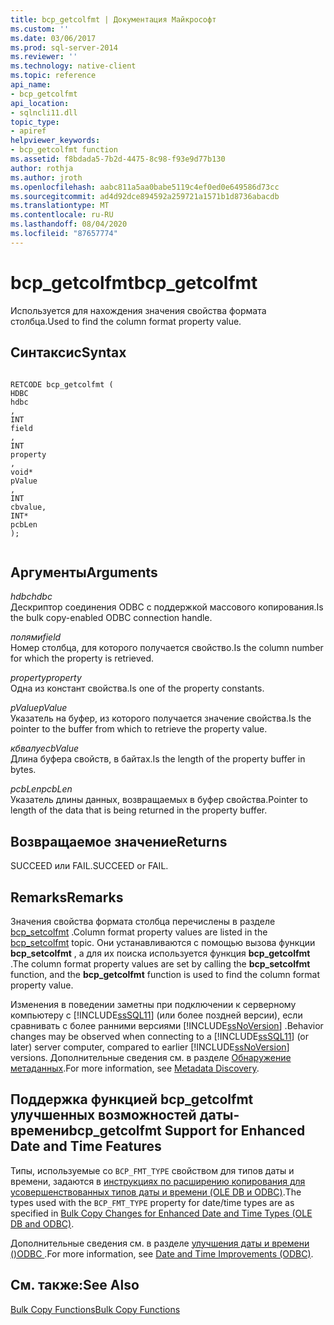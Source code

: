 ```yaml
---
title: bcp_getcolfmt | Документация Майкрософт
ms.custom: ''
ms.date: 03/06/2017
ms.prod: sql-server-2014
ms.reviewer: ''
ms.technology: native-client
ms.topic: reference
api_name:
- bcp_getcolfmt
api_location:
- sqlncli11.dll
topic_type:
- apiref
helpviewer_keywords:
- bcp_getcolfmt function
ms.assetid: f8bdada5-7b2d-4475-8c98-f93e9d77b130
author: rothja
ms.author: jroth
ms.openlocfilehash: aabc811a5aa0babe5119c4ef0ed0e649586d73cc
ms.sourcegitcommit: ad4d92dce894592a259721a1571b1d8736abacdb
ms.translationtype: MT
ms.contentlocale: ru-RU
ms.lasthandoff: 08/04/2020
ms.locfileid: "87657774"
---
```

# <a name="bcp_getcolfmt"></a><span data-ttu-id="a0d37-102">bcp_getcolfmt</span><span class="sxs-lookup"><span data-stu-id="a0d37-102">bcp_getcolfmt</span></span>
  <span data-ttu-id="a0d37-103">Используется для нахождения значения свойства формата столбца.</span><span class="sxs-lookup"><span data-stu-id="a0d37-103">Used to find the column format property value.</span></span>  
  
## <a name="syntax"></a><span data-ttu-id="a0d37-104">Синтаксис</span><span class="sxs-lookup"><span data-stu-id="a0d37-104">Syntax</span></span>  
  
```  
  
RETCODE bcp_getcolfmt (  
HDBC   
hdbc  
,  
INT   
field  
,  
INT   
property  
,  
void*   
pValue  
,  
INT   
cbvalue,  
INT*   
pcbLen  
);  
  
```  
  
## <a name="arguments"></a><span data-ttu-id="a0d37-105">Аргументы</span><span class="sxs-lookup"><span data-stu-id="a0d37-105">Arguments</span></span>  
 <span data-ttu-id="a0d37-106">*hdbc*</span><span class="sxs-lookup"><span data-stu-id="a0d37-106">*hdbc*</span></span>  
 <span data-ttu-id="a0d37-107">Дескриптор соединения ODBC с поддержкой массового копирования.</span><span class="sxs-lookup"><span data-stu-id="a0d37-107">Is the bulk copy-enabled ODBC connection handle.</span></span>  
  
 <span data-ttu-id="a0d37-108">*полями*</span><span class="sxs-lookup"><span data-stu-id="a0d37-108">*field*</span></span>  
 <span data-ttu-id="a0d37-109">Номер столбца, для которого получается свойство.</span><span class="sxs-lookup"><span data-stu-id="a0d37-109">Is the column number for which the property is retrieved.</span></span>  
  
 <span data-ttu-id="a0d37-110">*property*</span><span class="sxs-lookup"><span data-stu-id="a0d37-110">*property*</span></span>  
 <span data-ttu-id="a0d37-111">Одна из констант свойства.</span><span class="sxs-lookup"><span data-stu-id="a0d37-111">Is one of the property constants.</span></span>  
  
 <span data-ttu-id="a0d37-112">*pValue*</span><span class="sxs-lookup"><span data-stu-id="a0d37-112">*pValue*</span></span>  
 <span data-ttu-id="a0d37-113">Указатель на буфер, из которого получается значение свойства.</span><span class="sxs-lookup"><span data-stu-id="a0d37-113">Is the pointer to the buffer from which to retrieve the property value.</span></span>  
  
 <span data-ttu-id="a0d37-114">*кбвалуе*</span><span class="sxs-lookup"><span data-stu-id="a0d37-114">*cbValue*</span></span>  
 <span data-ttu-id="a0d37-115">Длина буфера свойств, в байтах.</span><span class="sxs-lookup"><span data-stu-id="a0d37-115">Is the length of the property buffer in bytes.</span></span>  
  
 <span data-ttu-id="a0d37-116">*pcbLen*</span><span class="sxs-lookup"><span data-stu-id="a0d37-116">*pcbLen*</span></span>  
 <span data-ttu-id="a0d37-117">Указатель длины данных, возвращаемых в буфер свойства.</span><span class="sxs-lookup"><span data-stu-id="a0d37-117">Pointer to length of the data that is being returned in the property buffer.</span></span>  
  
## <a name="returns"></a><span data-ttu-id="a0d37-118">Возвращаемое значение</span><span class="sxs-lookup"><span data-stu-id="a0d37-118">Returns</span></span>  
 <span data-ttu-id="a0d37-119">SUCCEED или FAIL.</span><span class="sxs-lookup"><span data-stu-id="a0d37-119">SUCCEED or FAIL.</span></span>  
  
## <a name="remarks"></a><span data-ttu-id="a0d37-120">Remarks</span><span class="sxs-lookup"><span data-stu-id="a0d37-120">Remarks</span></span>  
 <span data-ttu-id="a0d37-121">Значения свойства формата столбца перечислены в разделе [bcp_setcolfmt](bcp-setcolfmt.md) .</span><span class="sxs-lookup"><span data-stu-id="a0d37-121">Column format property values are listed in the [bcp_setcolfmt](bcp-setcolfmt.md) topic.</span></span> <span data-ttu-id="a0d37-122">Они устанавливаются с помощью вызова функции **bcp_setcolfmt** , а для их поиска используется функция **bcp_getcolfmt** .</span><span class="sxs-lookup"><span data-stu-id="a0d37-122">The column format property values are set by calling the **bcp_setcolfmt** function, and the **bcp_getcolfmt** function is used to find the column format property value.</span></span>  
  
 <span data-ttu-id="a0d37-123">Изменения в поведении заметны при подключении к серверному компьютеру с [!INCLUDE[ssSQL11](../../includes/sssql11-md.md)] (или более поздней версии), если сравнивать с более ранними версиями [!INCLUDE[ssNoVersion](../../includes/ssnoversion-md.md)] .</span><span class="sxs-lookup"><span data-stu-id="a0d37-123">Behavior changes may be observed when connecting to a [!INCLUDE[ssSQL11](../../includes/sssql11-md.md)] (or later) server computer, compared to earlier [!INCLUDE[ssNoVersion](../../includes/ssnoversion-md.md)] versions.</span></span> <span data-ttu-id="a0d37-124">Дополнительные сведения см. в разделе [Обнаружение метаданных](../native-client/features/metadata-discovery.md).</span><span class="sxs-lookup"><span data-stu-id="a0d37-124">For more information, see [Metadata Discovery](../native-client/features/metadata-discovery.md).</span></span>  
  
## <a name="bcp_getcolfmt-support-for-enhanced-date-and-time-features"></a><span data-ttu-id="a0d37-125">Поддержка функцией bcp_getcolfmt улучшенных возможностей даты-времени</span><span class="sxs-lookup"><span data-stu-id="a0d37-125">bcp_getcolfmt Support for Enhanced Date and Time Features</span></span>  
 <span data-ttu-id="a0d37-126">Типы, используемые со `BCP_FMT_TYPE` свойством для типов даты и времени, задаются в [инструкциях по расширению копирования для усовершенствованных типов даты и времени &#40;OLE DB и ODBC&#41;](../native-client-odbc-date-time/bulk-copy-changes-for-enhanced-date-and-time-types-ole-db-and-odbc.md).</span><span class="sxs-lookup"><span data-stu-id="a0d37-126">The types used with the `BCP_FMT_TYPE` property for date/time types are as specified in [Bulk Copy Changes for Enhanced Date and Time Types &#40;OLE DB and ODBC&#41;](../native-client-odbc-date-time/bulk-copy-changes-for-enhanced-date-and-time-types-ole-db-and-odbc.md).</span></span>  
  
 <span data-ttu-id="a0d37-127">Дополнительные сведения см. в разделе [улучшения даты и времени &#40;&#41;ODBC ](../native-client-odbc-date-time/date-and-time-improvements-odbc.md).</span><span class="sxs-lookup"><span data-stu-id="a0d37-127">For more information, see [Date and Time Improvements &#40;ODBC&#41;](../native-client-odbc-date-time/date-and-time-improvements-odbc.md).</span></span>  
  
## <a name="see-also"></a><span data-ttu-id="a0d37-128">См. также:</span><span class="sxs-lookup"><span data-stu-id="a0d37-128">See Also</span></span>  
 [<span data-ttu-id="a0d37-129">Bulk Copy Functions</span><span class="sxs-lookup"><span data-stu-id="a0d37-129">Bulk Copy Functions</span></span>](sql-server-driver-extensions-bulk-copy-functions.md)  
  
  

